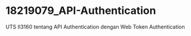 # 18219079_API-Authentication
UTS II3160 tentang API Authentication dengan Web Token Authentication
